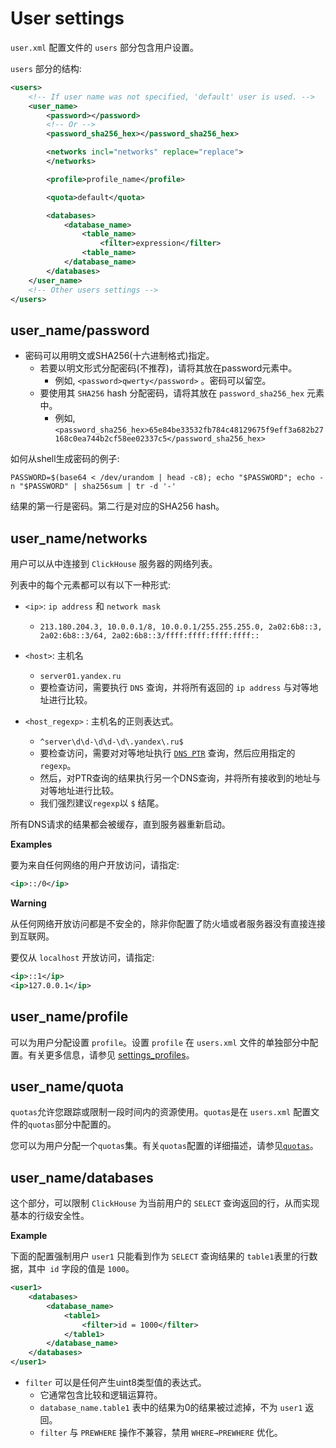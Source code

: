 # User settings

`user.xml` 配置文件的 `users` 部分包含用户设置。

`users` 部分的结构:

```xml
<users>
    <!-- If user name was not specified, 'default' user is used. -->
    <user_name>
        <password></password>
        <!-- Or -->
        <password_sha256_hex></password_sha256_hex>

        <networks incl="networks" replace="replace">
        </networks>

        <profile>profile_name</profile>

        <quota>default</quota>

        <databases>
            <database_name>
                <table_name>
                    <filter>expression</filter>
                <table_name>
            </database_name>
        </databases>
    </user_name>
    <!-- Other users settings -->
</users>
```

## **user_name/password**

- 密码可以用明文或SHA256(十六进制格式)指定。
  - 若要以明文形式分配密码(不推荐)，请将其放在password元素中。
    - 例如, `<password>qwerty</password>` 。密码可以留空。
  - 要使用其 `SHA256` hash 分配密码，请将其放在 `password_sha256_hex` 元素中。
    - 例如, `<password_sha256_hex>65e84be33532fb784c48129675f9eff3a682b27168c0ea744b2cf58ee02337c5</password_sha256_hex>` 

如何从shell生成密码的例子:

`PASSWORD=$(base64 < /dev/urandom | head -c8); echo "$PASSWORD"; echo -n "$PASSWORD" | sha256sum | tr -d '-'`

结果的第一行是密码。第二行是对应的SHA256 hash。


## **user_name/networks**

用户可以从中连接到 `ClickHouse` 服务器的网络列表。

列表中的每个元素都可以有以下一种形式:

- `<ip>`: `ip address` 和 `network mask`
  - `213.180.204.3, 10.0.0.1/8, 10.0.0.1/255.255.255.0, 2a02:6b8::3, 2a02:6b8::3/64, 2a02:6b8::3/ffff:ffff:ffff:ffff::`

- `<host>`: 主机名
  - `server01.yandex.ru`
  - 要检查访问，需要执行 `DNS` 查询，并将所有返回的 `ip address` 与对等地址进行比较。

- `<host_regexp>` : 主机名的正则表达式。
  - `^server\d\d-\d\d-\d\.yandex\.ru$`
  - 要检查访问，需要对对等地址执行 [`DNS PTR`](https://en.wikipedia.org/wiki/Reverse_DNS_lookup) 查询，然后应用指定的 `regexp`。
  - 然后，对PTR查询的结果执行另一个DNS查询，并将所有接收到的地址与对等地址进行比较。
  - 我们强烈建议`regexp`以 `$` 结尾。

所有DNS请求的结果都会被缓存，直到服务器重新启动。

**Examples**

要为来自任何网络的用户开放访问，请指定:

```xml
<ip>::/0</ip>
```

**Warning**

从任何网络开放访问都是不安全的，除非你配置了防火墙或者服务器没有直接连接到互联网。

要仅从 `localhost` 开放访问，请指定:

```xml
<ip>::1</ip>
<ip>127.0.0.1</ip>
```

## **user_name/profile**
可以为用户分配设置 `profile`。设置 `profile` 在 `users.xml` 文件的单独部分中配置。有关更多信息，请参见 [settings_profiles](settings_profiles.md)。

## **user_name/quota**
`quotas`允许您跟踪或限制一段时间内的资源使用。`quotas`是在 `users.xml` 配置文件的`quotas`部分中配置的。

您可以为用户分配一个`quotas`集。有关`quotas`配置的详细描述，请参见[`quotas`](../quotas.md)。

## **user_name/databases**
这个部分，可以限制 `ClickHouse` 为当前用户的 `SELECT` 查询返回的行，从而实现基本的行级安全性。

**Example**

下面的配置强制用户 `user1` 只能看到作为 `SELECT` 查询结果的 `table1`表里的行数据，其中` id` 字段的值是 `1000`。

```xml
<user1>
    <databases>
        <database_name>
            <table1>
                <filter>id = 1000</filter>
            </table1>
        </database_name>
    </databases>
</user1>
```

- `filter` 可以是任何产生uint8类型值的表达式。
  - 它通常包含比较和逻辑运算符。
  - `database_name.table1` 表中的结果为0的结果被过滤掉，不为 `user1` 返回。
  - `filter` 与 `PREWHERE` 操作不兼容，禁用 `WHERE→PREWHERE` 优化。
